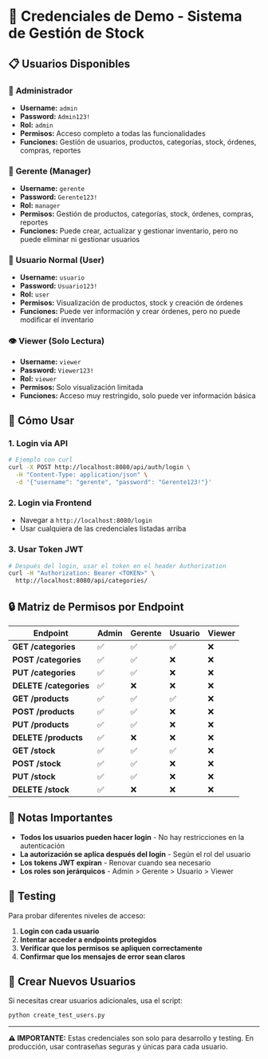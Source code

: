# 🔐 Credenciales de Demo - Sistema de Gestión de Stock

## 📋 Usuarios Disponibles

### 👑 **Administrador**
- **Username:** `admin`
- **Password:** `Admin123!`
- **Rol:** `admin`
- **Permisos:** Acceso completo a todas las funcionalidades
- **Funciones:** Gestión de usuarios, productos, categorías, stock, órdenes, compras, reportes

### 🏢 **Gerente (Manager)**
- **Username:** `gerente`
- **Password:** `Gerente123!`
- **Rol:** `manager`
- **Permisos:** Gestión de productos, categorías, stock, órdenes, compras, reportes
- **Funciones:** Puede crear, actualizar y gestionar inventario, pero no puede eliminar ni gestionar usuarios

### 👤 **Usuario Normal (User)**
- **Username:** `usuario`
- **Password:** `Usuario123!`
- **Rol:** `user`
- **Permisos:** Visualización de productos, stock y creación de órdenes
- **Funciones:** Puede ver información y crear órdenes, pero no puede modificar el inventario

### 👁️ **Viewer (Solo Lectura)**
- **Username:** `viewer`
- **Password:** `Viewer123!`
- **Rol:** `viewer`
- **Permisos:** Solo visualización limitada
- **Funciones:** Acceso muy restringido, solo puede ver información básica

## 🚀 Cómo Usar

### 1. **Login via API**
```bash
# Ejemplo con curl
curl -X POST http://localhost:8080/api/auth/login \
  -H "Content-Type: application/json" \
  -d '{"username": "gerente", "password": "Gerente123!"}'
```

### 2. **Login via Frontend**
- Navegar a `http://localhost:8080/login`
- Usar cualquiera de las credenciales listadas arriba

### 3. **Usar Token JWT**
```bash
# Después del login, usar el token en el header Authorization
curl -H "Authorization: Bearer <TOKEN>" \
  http://localhost:8080/api/categories/
```

## 🔒 Matriz de Permisos por Endpoint

| Endpoint | Admin | Gerente | Usuario | Viewer |
|----------|-------|---------|---------|--------|
| **GET /categories** | ✅ | ✅ | ✅ | ❌ |
| **POST /categories** | ✅ | ✅ | ❌ | ❌ |
| **PUT /categories** | ✅ | ✅ | ❌ | ❌ |
| **DELETE /categories** | ✅ | ❌ | ❌ | ❌ |
| **GET /products** | ✅ | ✅ | ✅ | ❌ |
| **POST /products** | ✅ | ✅ | ❌ | ❌ |
| **PUT /products** | ✅ | ✅ | ❌ | ❌ |
| **DELETE /products** | ✅ | ❌ | ❌ | ❌ |
| **GET /stock** | ✅ | ✅ | ✅ | ❌ |
| **POST /stock** | ✅ | ✅ | ❌ | ❌ |
| **PUT /stock** | ✅ | ✅ | ❌ | ❌ |
| **DELETE /stock** | ✅ | ❌ | ❌ | ❌ |

## 📝 Notas Importantes

- **Todos los usuarios pueden hacer login** - No hay restricciones en la autenticación
- **La autorización se aplica después del login** - Según el rol del usuario
- **Los tokens JWT expiran** - Renovar cuando sea necesario
- **Los roles son jerárquicos** - Admin > Gerente > Usuario > Viewer

## 🧪 Testing

Para probar diferentes niveles de acceso:

1. **Login con cada usuario**
2. **Intentar acceder a endpoints protegidos**
3. **Verificar que los permisos se apliquen correctamente**
4. **Confirmar que los mensajes de error sean claros**

## 🔧 Crear Nuevos Usuarios

Si necesitas crear usuarios adicionales, usa el script:
```bash
python create_test_users.py
```

---

**⚠️ IMPORTANTE:** Estas credenciales son solo para desarrollo y testing. En producción, usar contraseñas seguras y únicas para cada usuario.
